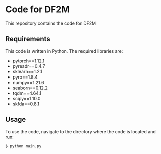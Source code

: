 # Code for DF2M

This repository contains the code for DF2M

## Requirements

This code is written in Python. The required libraries are:

* pytorch==1.12.1
* pyreadr==0.4.7
* sklearn==1.2.1
* pyro==1.8.4
* numpy==1.21.6
* seaborn==0.12.2
* tqdm==4.64.1
* scipy==1.10.0
* skfda==0.8.1


## Usage
To use the code, navigate to the directory where the code is located and run:

```bash
$ python main.py
